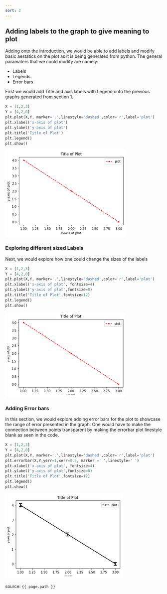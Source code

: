 ```yaml
---
sort: 2
---
```


## Adding labels to the graph to give meaning to plot 

Adding onto the introduction, we would be able to add labels and modify basic aestatics on the plot as it is being generated from python. 
The general paramaters that we could modify are namely:
* Labels
* Legends
* Error bars

First we would add Title and axis labels with Legend onto the previous graphs generated from section 1.

```python
X = [1,2,3]
Y = [4,2,0]
plt.plot(X,Y, marker='.',linestyle='dashed',color='r',label='plot')
plt.xlabel('x-axis of plot')
plt.ylabel('y-axis of plot')
plt.title('Title of Plot')
plt.legend()
plt.show()
```
![WorkshopImage5](https://raw.githubusercontent.com/darren1998s/darren1998s.github.io/main/assets/images/tfi/basics%20plt/workshop5.png) 
### Exploring different sized Labels
Next, we would explore how one could change the sizes of the labels
```python
X = [1,2,3]
Y = [4,2,0]
plt.plot(X,Y, marker='.',linestyle='dashed',color='r',label='plot')
plt.xlabel('x-axis of plot', fontsize=4)
plt.ylabel('y-axis of plot',fontsize=8)
plt.title('Title of Plot',fontsize=12)
plt.legend()
plt.show()
```
![WorkshopImage6](https://raw.githubusercontent.com/darren1998s/darren1998s.github.io/main/assets/images/tfi/basics%20plt/workshop6.png) 

### Adding Error bars 
In this section, we would explore adding error bars for the plot to showcase the range of error presented in the graph. One would have to make the connection between points transparent by making the errorbar plot linestyle blank as seen in the code.
```python
X = [1,2,3]
Y = [4,2,0]
plt.plot(X,Y, marker='.',linestyle='dashed',color='r',label='plot')
plt.errorbar(X,Y,yerr=1,xerr=0.5, marker =' ',linestyle=' ')
plt.xlabel('x-axis of plot', fontsize=4)
plt.ylabel('y-axis of plot',fontsize=8)
plt.title('Title of Plot',fontsize=12)
plt.legend()
plt.show()
```

![WorkshopImage7](https://raw.githubusercontent.com/darren1998s/darren1998s.github.io/main/assets/images/tfi/basics%20plt/workshop7.png) 

source: `{{ page.path }}`
